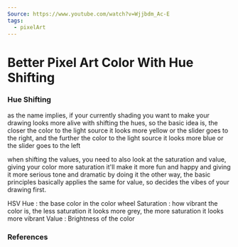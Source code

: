 ```yaml
---
Source: https://www.youtube.com/watch?v=Wjjbdm_Ac-E
tags:
  - pixelArt
---
```

# Better Pixel Art Color With Hue Shifting

### Hue Shifting
as the name implies, if your currently shading you want to make your drawing looks more alive with shifting the hues, so the basic idea is, the closer the color to the light source it looks more yellow or the slider goes to the right, and the further the color to the light source it looks more blue or the slider goes to the left

when shifting the values, you need to also look at the saturation and value, giving your color more saturation it'll make it more fun and happy and giving it more serious tone and dramatic by doing it the other way, the basic principles basically applies the same for value, so decides the vibes of your drawing first.  

HSV
Hue  : the base color in the color wheel 
Saturation : how vibrant the color is, the less saturation it looks more grey, the more saturation it looks more vibrant
Value : Brightness of the color 




### References